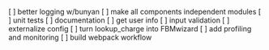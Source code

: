 [ ] better logging w/bunyan
[ ] make all components independent modules
[ ] unit tests
[ ] documentation
[ ] get user info
[ ] input validation
[ ] externalize config
[ ] turn lookup_charge into FBMwizard
[ ] add profiling and monitoring
[ ] build webpack workflow

